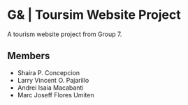 # G& | Toursim Website Project

A tourism website project from Group 7.

## Members
- Shaira P. Concepcion
- Larry Vincent O. Pajarillo
- Andrei Isaia Macabanti
- Marc Joseff Flores Umiten